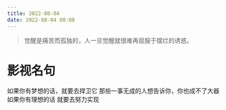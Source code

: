```yaml
---
title: 2022-08-04
date: 2022-08-04 08:08
---
```


> 觉醒是痛苦而孤独的，人一旦觉醒就很难再屈服于摆烂的诱惑。 ​​​​





# 影视名句
如果你有梦想的话，就要去捍卫它
那些一事无成的人想告诉你，你也成不了大器
如果你有理想的话
就要去努力实现

